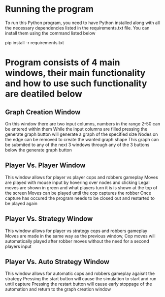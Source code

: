 # Running the program
To run this Python program, you need to have Python installed along with all the necessary dependencies listed in the requirements.txt file. You can install them using the command listed below

pip install -r requirements.txt

# Program consists of 4 main windows, their main functionality and how to use such functionality are deatiled below

## Graph Creation Window
On this window there are two input columns, numbers in the range 2-50 can be entered within them
While the input columns are filled pressing the generate graph button will generate a graph of the specified size
Nodes on the edge can be removed to create the wanted graph shape
This graph can be submited to any of the next 3 windows through any of the 3 buttons below the generate graph button

## Player Vs. Player Window
This window allows for player vs player cops and robbers gameplay
Moves are played with mouse input by hovering over nodes and clicking
Legal moves are shown in green and what players turn it is is shown at the top of the screen
Moves can be played until the cop captures the robber
Once capture has occured the program needs to be closed out and restarted to be played again
## Player Vs. Strategy Window
This window allows for player vs strategy cops and robbers gameplay
Moves are made in the same way as the previous window, Cop moves will automatically played after robber moves without the need for a second players input
## Player Vs. Auto Strategy Window
This window allows for automatic cops and robbers gameplay agaisnt the strategy
Pressing the start button will cause the simulation to start and run until capture
Pressing the restart button will cause early stoppage of the automation and return to the graph creation window
